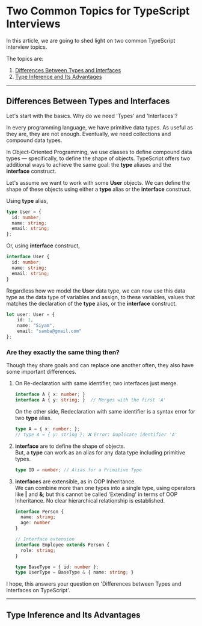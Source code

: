<h1> Two Common Topics for TypeScript Interviews </h1>
<p>In this article, we are going to shed light on two common TypeScript interview topics.</p>

The topics are:
<ol>
<li><a href="#type-vs-interface">Differences Between Types and Interfaces</a></li>
<li><a href="#type-inference">Type Inference and Its Advantages</a></li>
</ol>
<hr/>


<div id="type-vs-interface">
<h2>Differences Between Types and Interfaces</h2>

<p>Let's start with the basics. Why do we need 'Types' and 'Interfaces'?</p>

<p>In every programming language, we have primitive data types. As useful as they are, they are not enough. Eventually, we need collections and compound data types.</p>

<p>In Object-Oriented Programming, we use classes to define compound data types — specifically, to define the shape of objects. TypeScript offers two additional ways to achieve the same goal: the <b>type</b> aliases and the <b>interface</b> construct.</p>

<p>Let's assume we want to work with some <b>User</b> objects. We can define the shape of these objects using either a <b>type</b> alias or the <b>interface</b> construct.</p>

Using <b>type</b> alias,
```ts
type User = {
  id: number;
  name: string;
  email: string;
};
```


Or, using <b>interface</b> construct,
```ts
interface User {
  id: number;
  name: string;
  email: string; 
}
```

<p>Regardless how we model the <b>User</b> data type, we can now use this data type as the data type of variables and assign, to these variables, values that matches the declaration of the <b>type</b> alias, or the <b>interface</b> construct.</p>

```ts
let user: User = {
    id: 1,
    name: "Siyam",
    email: "samba@gmail.com"
};
```


<h3>Are they exactly the same thing then?</h3>
<p>Though they share goals and can replace one another often, they also have some important differences.</p>

<ol>
<li>
On Re-declaration with same identifier, two interfaces just merge.

```ts
interface A { x: number; }
interface A { y: string; }  // Merges with the first 'A'
```
On the other side, Redeclaration with same identifier is a syntax error for two <b>type</b> alias.

```ts
type A = { x: number; };
// type A = { y: string }; ❌ Error: Duplicate identifier 'A'
```
</li>

<li>
<b>interface</b> are to define the shape of objects.<br/>
But, a <b>type</b> can work as an alias for any data type including primitive types.

```ts
type ID = number; // Alias for a Primitive Type
```
</li>

<li>
<b>interface</b>s are extensible, as in OOP Inheritance. <br/>
We can combine more than one types into a single type, using operators like <b>|</b> and <b>&</b>; but this cannot be called 'Extending' in terms of OOP Inheritance. No clear hierarchical relationship is established.

```ts
interface Person {
  name: string;
  age: number
}

// Interface extension
interface Employee extends Person {
  role: string;
}

type BaseType = { id: number };
type UserType = BaseType & { name: string; }
```
</li>


</ol>

I hope, this answers your question on 'Differences between Types and Interfaces on TypeScript'.
</div>

<hr/>


<div id="type-inference">
<h2>Type Inference and Its Advantages</h2>
</div>

